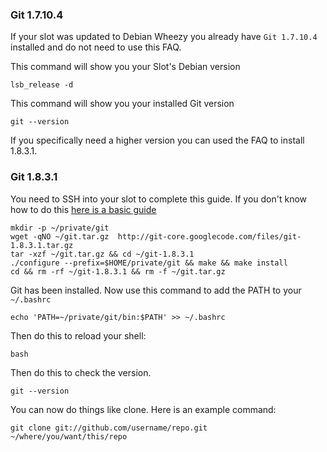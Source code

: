 
### Git 1.7.10.4

If your slot was updated to Debian Wheezy you already have `Git 1.7.10.4` installed and do not need to use this FAQ.

This command will show you your Slot's Debian version

~~~
lsb_release -d
~~~

This command will show you your installed Git version

~~~
git --version
~~~

If you specifically need a higher version you can used the FAQ to install 1.8.3.1.

### Git 1.8.3.1

You need to SSH into your slot to complete this guide. If you don't know how to do this [here is a basic guide](https://www.feralhosting.com/faq/view?question=12)

~~~
mkdir -p ~/private/git
wget -qNO ~/git.tar.gz  http://git-core.googlecode.com/files/git-1.8.3.1.tar.gz
tar -xzf ~/git.tar.gz && cd ~/git-1.8.3.1
./configure --prefix=$HOME/private/git && make && make install
cd && rm -rf ~/git-1.8.3.1 && rm -f ~/git.tar.gz
~~~

Git has been installed. Now use this command to add the PATH to your `~/.bashrc`

~~~
echo 'PATH=~/private/git/bin:$PATH' >> ~/.bashrc
~~~

Then do this to reload your shell:

~~~
bash
~~~

Then do this to check the version.

~~~
git --version
~~~

You can now do things like clone. Here is an example command:

~~~
git clone git://github.com/username/repo.git ~/where/you/want/this/repo
~~~





